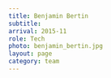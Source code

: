 ```yaml
---
title: Benjamin Bertin
subtitle: 
arrival: 2015-11
role: Tech
photo: benjamin_bertin.jpg
layout: page
category: team
---
```

